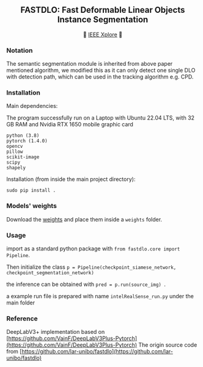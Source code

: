 
<div align="center">
<h2> FASTDLO: Fast Deformable Linear Objects Instance Segmentation </h2>

 :page_with_curl:  [IEEE Xplore](https://ieeexplore.ieee.org/document/9830852)  :page_with_curl:	
</div>

### Notation 

The semantic segmentation module is inherited from above paper mentioned algorithm, we modified this as it can only detect one single DLO with detection path, which can be used in the tracking algorithm e.g. CPD.

### Installation

Main dependencies:

The program successfully run on a Laptop with Ubuntu 22.04 LTS, with 32 GB RAM and Nvidia RTX 1650 mobile graphic card
```
python (3.8)
pytorch (1.4.0)
opencv 
pillow 
scikit-image 
scipy 
shapely 
```

Installation (from inside the main project directory):
```
sudo pip install .
```

### Models' weights

Download the [weights](https://drive.google.com/file/d/1OVcro53E_8oJxRPHqGy619rBNoCD3rzT/view?usp=sharing) and place them inside a ```weights``` folder.


### Usage

import as a standard python package with ```from fastdlo.core import Pipeline```.

Then initialize the class ``` p = Pipeline(checkpoint_siamese_network, checkpoint_segmentation_network) ```

the inference can be obtained with ```pred = p.run(source_img) ```.

a example run file is prepared with name ```intelRealSense_run.py``` under the main folder


### Reference
DeepLabV3+ implementation based on [https://github.com/VainF/DeepLabV3Plus-Pytorch](https://github.com/VainF/DeepLabV3Plus-Pytorch)
The origin source code from [https://github.com/lar-unibo/fastdlo](https://github.com/lar-unibo/fastdlo)


